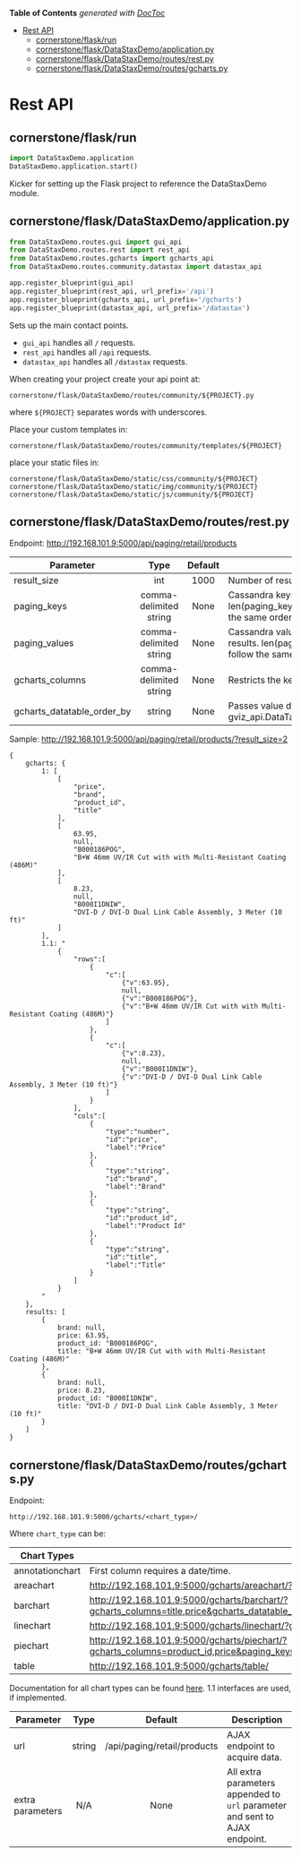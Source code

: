 <!-- START doctoc generated TOC please keep comment here to allow auto update -->
<!-- DON'T EDIT THIS SECTION, INSTEAD RE-RUN doctoc TO UPDATE -->
**Table of Contents**  *generated with [DocToc](https://github.com/thlorenz/doctoc)*

- [Rest API](#rest-api)
  - [cornerstone/flask/run](#cornerstoneflaskrun)
  - [cornerstone/flask/DataStaxDemo/application.py](#cornerstoneflaskdatastaxdemoapplicationpy)
  - [cornerstone/flask/DataStaxDemo/routes/rest.py](#cornerstoneflaskdatastaxdemoroutesrestpy)
  - [cornerstone/flask/DataStaxDemo/routes/gcharts.py](#cornerstoneflaskdatastaxdemoroutesgchartspy)

<!-- END doctoc generated TOC please keep comment here to allow auto update -->

# Rest API

## cornerstone/flask/run

```py
import DataStaxDemo.application
DataStaxDemo.application.start()
```

Kicker for setting up the Flask project to reference the DataStaxDemo module.

## cornerstone/flask/DataStaxDemo/application.py

```py
from DataStaxDemo.routes.gui import gui_api
from DataStaxDemo.routes.rest import rest_api
from DataStaxDemo.routes.gcharts import gcharts_api
from DataStaxDemo.routes.community.datastax import datastax_api

app.register_blueprint(gui_api)
app.register_blueprint(rest_api, url_prefix='/api')
app.register_blueprint(gcharts_api, url_prefix='/gcharts')
app.register_blueprint(datastax_api, url_prefix='/datastax')
```

Sets up the main contact points.

* `gui_api` handles all `/` requests.
* `rest_api` handles all `/api` requests.
* `datastax_api` handles all `/datastax` requests.

When creating your project create your api point at:

```
cornerstone/flask/DataStaxDemo/routes/community/${PROJECT}.py
```

where `${PROJECT}` separates words with underscores.

Place your custom templates in:

```
cornerstone/flask/DataStaxDemo/routes/community/templates/${PROJECT}
```

place your static files in:

```
cornerstone/flask/DataStaxDemo/static/css/community/${PROJECT}
cornerstone/flask/DataStaxDemo/static/img/community/${PROJECT}
cornerstone/flask/DataStaxDemo/static/js/community/${PROJECT}
```

## cornerstone/flask/DataStaxDemo/routes/rest.py

Endpoint: http://192.168.101.9:5000/api/paging/retail/products

| Parameter | Type | Default | Description |
|-----------|:----:|:-------:|-------------|
|result_size|int|1000|Number of results to return|
|paging_keys|comma-delimited string|None|Cassandra keys to be used in paging query to grab next results. len(paging_keys) should equal to len(paging_values) and follow the same ordering.|
|paging_values|comma-delimited string|None|Cassandra values to be used in paging query to grab next results. len(paging_keys) should equal to len(paging_values) and follow the same ordering.|
|gcharts_columns|comma-delimited string|None|Restricts the keys being reported to gCharts configurations.|
|gcharts_datatable_order_by|string|None|Passes value directly to gviz_api.DataTable.ToJson(orderby=gcharts_datatable_order_by)|

Sample: http://192.168.101.9:5000/api/paging/retail/products/?result_size=2

```
{
    gcharts: {
        1: [
            [
                "price",
                "brand",
                "product_id",
                "title"
            ],
            [
                63.95,
                null,
                "B000186POG",
                "B+W 46mm UV/IR Cut with with Multi-Resistant Coating (486M)"
            ],
            [
                8.23,
                null,
                "B000I1DNIW",
                "DVI-D / DVI-D Dual Link Cable Assembly, 3 Meter (10 ft)"
            ]
        ],
        1.1: "
            {
                "rows":[
                    {
                        "c":[
                            {"v":63.95},
                            null,
                            {"v":"B000186POG"},
                            {"v":"B+W 46mm UV/IR Cut with with Multi-Resistant Coating (486M)"}
                        ]
                    },
                    {
                        "c":[
                            {"v":8.23},
                            null,
                            {"v":"B000I1DNIW"},
                            {"v":"DVI-D / DVI-D Dual Link Cable Assembly, 3 Meter (10 ft)"}
                        ]
                    }
                ],
                "cols":[
                    {
                        "type":"number",
                        "id":"price",
                        "label":"Price"
                    },
                    {
                        "type":"string",
                        "id":"brand",
                        "label":"Brand"
                    },
                    {   
                        "type":"string",
                        "id":"product_id",
                        "label":"Product Id"
                    },
                    {
                        "type":"string",
                        "id":"title",
                        "label":"Title"
                    }
                ]
            }
        "
    },
    results: [
        {
            brand: null,
            price: 63.95,
            product_id: "B000186POG",
            title: "B+W 46mm UV/IR Cut with with Multi-Resistant Coating (486M)"
        },
        {
            brand: null,
            price: 8.23,
            product_id: "B000I1DNIW",
            title: "DVI-D / DVI-D Dual Link Cable Assembly, 3 Meter (10 ft)"
        }
    ]
}
```

## cornerstone/flask/DataStaxDemo/routes/gcharts.py

Endpoint:
```
http://192.168.101.9:5000/gcharts/<chart_type>/
```

Where `chart_type` can be:

| Chart Types | Example |
|-------------|---------|
|annotationchart|First column requires a date/time.|
|areachart|http://192.168.101.9:5000/gcharts/areachart/?gcharts_columns=title,price|
|barchart|http://192.168.101.9:5000/gcharts/barchart/?gcharts_columns=title,price&gcharts_datatable_order_by=price|
|linechart|http://192.168.101.9:5000/gcharts/linechart/?gcharts_columns=title,price&result_size=100|
|piechart|http://192.168.101.9:5000/gcharts/piechart/?gcharts_columns=product_id,price&paging_keys=product_id&paging_values=B0009IB8RC&result_size=10|
|table|http://192.168.101.9:5000/gcharts/table/|

Documentation for all chart types can be found
[here](https://google-developers.appspot.com/chart/interactive/docs/gallery).
1.1 interfaces are used, if implemented.


| Parameter | Type | Default | Description |
|-----------|:----:|:-------:|-------------|
|url|string|/api/paging/retail/products|AJAX endpoint to acquire data.|
|extra parameters|N/A|None|All extra parameters appended to `url` parameter and sent to AJAX endpoint.|
